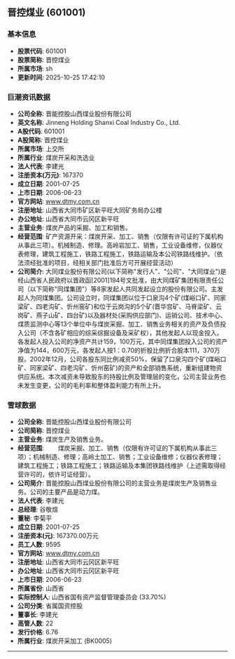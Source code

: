 ## 晋控煤业 (601001)

### 基本信息

- **股票代码**: 601001
- **股票简称**: 晋控煤业
- **所属市场**: sh
- **更新时间**: 2025-10-25 17:42:10

### 巨潮资讯数据

- **公司全称**: 晋能控股山西煤业股份有限公司
- **英文名称**: Jinneng Holding Shanxi Coal Industry Co., Ltd.
- **A股代码**: 601001
- **A股简称**: 晋控煤业
- **所属市场**: 上交所
- **所属行业**: 煤炭开采和洗选业
- **法人代表**: 李建光
- **注册资本(万元)**: 167370
- **成立日期**: 2001-07-25
- **上市日期**: 2006-06-23
- **官方网站**: www.dtmy.com.cn
- **注册地址**: 山西省大同市矿区新平旺大同矿务局办公楼
- **办公地址**: 山西省大同市云冈区新平旺
- **主营业务**: 煤炭产品的采掘、加工和销售。
- **经营范围**: 矿产资源开采：煤炭开采、加工、销售（仅限有许可证的下属机构从事此三项）。机械制造、修理。高岭岩加工、销售，工业设备维修，仪器仪表修理，建筑工程施工，铁路工程施工，铁路运输及本公司铁路线维护。（依法须经批准的项目，经相关部门批准后方可开展经营活动）
- **公司简介**: 大同煤业股份有限公司(以下简称"发行人"、"公司"、"大同煤业")是经山西省人民政府以晋政函[2001]194号文批准，由大同煤矿集团有限责任公司（以下简称"同煤集团"）等8家发起人共同发起设立的股份有限公司。主发起人为同煤集团。公司设立时，同煤集团以位于口泉沟4个矿(煤峪口矿、同家梁矿、四老沟矿、忻州窑矿)和位于云岗沟的5个矿(晋华宫矿、马脊梁矿、云岗矿、燕子山矿、四台矿)以及器材处(采购供应部门)、运销公司、技术中心、煤质监测中心等13个单位中与煤炭采掘、加工、销售业务相关的资产及负债投入公司（不含各矿相应的综采综掘设备及采矿权），其他发起人以现金投入。各发起人投入公司的净资产共计159，100万元，其中同煤集团投入公司的资产净值为144，600万元，各发起人按1：0.70的折股比例折合股本111，370万股。2002年12月，公司各股东同比例减资50%，保留了口泉沟四个矿(煤峪口矿、同家梁矿、四老沟矿、忻州窑矿)的资产和全部销售系统，重新组建物资供应系统。本次减资未导致股东的持股比例及管理层的变化，公司主营业务也未发生变更，公司的毛利率和整体盈利能力有所上升。

### 雪球数据

- **公司全称**: 晋能控股山西煤业股份有限公司
- **公司简称**: 晋控煤业
- **主营业务**: 煤炭生产及销售业务。
- **经营范围**: 　　煤炭采掘、加工、销售（仅限有许可证的下属机构从事此三项）；机械制造、修理；高岭土加工、销售；工业设备维修；仪器仪表修理；建筑工程施工；铁路工程施工；铁路运输及本集团铁路线维护（上述需取得经营许可的，依许可证经营）。
- **公司简介**: 晋能控股山西煤业股份有限公司的主营业务是煤炭生产及销售业务。公司的主要产品是动力煤。
- **法人代表**: 李建光
- **总经理**: 谷敬煊
- **董秘**: 李菊平
- **成立日期**: 2001-07-25
- **注册资本(元)**: 167370.00万元
- **员工人数**: 9595
- **官方网站**: www.dtmy.com.cn
- **注册地址**: 山西省大同市云冈区新平旺
- **办公地址**: 山西省大同市云冈区新平旺
- **上市日期**: 2006-06-23
- **所属省份**: 山西省
- **实际控制人**: 山西省国有资产监督管理委员会 (33.70%)
- **公司分类**: 省属国资控股
- **董事长**: 李建光
- **高管人数**: 22
- **发行价格**: 6.76
- **所属行业**: 煤炭开采加工 (BK0005)

---